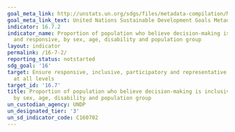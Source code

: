 ```yaml
---
goal_meta_link: http://unstats.un.org/sdgs/files/metadata-compilation/Metadata-Goal-16.pdf
goal_meta_link_text: United Nations Sustainable Development Goals Metadata (pdf 1361kB)
indicator: 16.7.2
indicator_name: Proportion of population who believe decision-making is inclusive
  and responsive, by sex, age, disability and population group
layout: indicator
permalink: /16-7-2/
reporting_status: notstarted
sdg_goal: '16'
target: Ensure responsive, inclusive, participatory and representative decision-making
  at all levels
target_id: '16.7'
title: Proportion of population who believe decision-making is inclusive and responsive,
  by sex, age, disability and population group
un_custodian_agency: UNDP
un_designated_tier: '3'
un_sd_indicator_code: C160702
---
```

